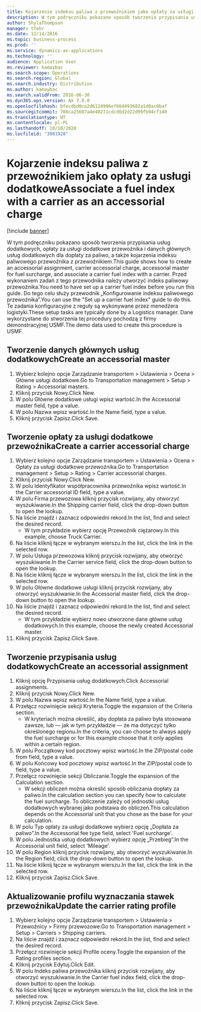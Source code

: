 ```yaml
---
title: Kojarzenie indeksu paliwa z przewoźnikiem jako opłaty za usługi dodatkowe
description: W tym podręczniku pokazano sposób tworzenia przypisania usług dodatkowych, opłaty za usługi dodatkowe przewoźnika i danych głównych usług dodatkowych dla dopłaty za paliwo, a także kojarzenia indeksu paliwowego przewoźnika z przewoźnikiem.
author: ShylaThompson
manager: tfehr
ms.date: 11/14/2016
ms.topic: business-process
ms.prod: ''
ms.service: dynamics-ax-applications
ms.technology: ''
audience: Application User
ms.reviewer: kamaybac
ms.search.scope: Operations
ms.search.region: Global
ms.search.industry: Distribution
ms.author: kamaybac
ms.search.validFrom: 2016-06-30
ms.dyn365.ops.version: AX 7.0.0
ms.openlocfilehash: bfecdbd8ca2d6124906ef664493602a1d0ac0baf
ms.sourcegitcommit: 708ca25687a4e48271cdcd6d2d22d99fb94cf140
ms.translationtype: HT
ms.contentlocale: pl-PL
ms.lasthandoff: 10/10/2020
ms.locfileid: "3981928"
---
```

# <a name="associate-a-fuel-index-with-a-carrier-as-an-accessorial-charge"></a><span data-ttu-id="b8287-103">Kojarzenie indeksu paliwa z przewoźnikiem jako opłaty za usługi dodatkowe</span><span class="sxs-lookup"><span data-stu-id="b8287-103">Associate a fuel index with a carrier as an accessorial charge</span></span>

[!include [banner](../../includes/banner.md)]

<span data-ttu-id="b8287-104">W tym podręczniku pokazano sposób tworzenia przypisania usług dodatkowych, opłaty za usługi dodatkowe przewoźnika i danych głównych usług dodatkowych dla dopłaty za paliwo, a także kojarzenia indeksu paliwowego przewoźnika z przewoźnikiem.</span><span class="sxs-lookup"><span data-stu-id="b8287-104">This guide shows how to create an accessorial assignment, carrier accessorial charge, accessorial master for fuel surcharge, and associate a carrier fuel index with a carrier.</span></span> <span data-ttu-id="b8287-105">Przed wykonaniem zadań z tego przewodnika należy utworzyć indeks paliwowy przewoźnika.</span><span class="sxs-lookup"><span data-stu-id="b8287-105">You need to have set up a carrier fuel index before you run this guide.</span></span> <span data-ttu-id="b8287-106">Do tego celu służy przewodnik „Konfigurowanie indeksu paliwowego przewoźnika”.</span><span class="sxs-lookup"><span data-stu-id="b8287-106">You can use the "Set up a carrier fuel index" guide to do this.</span></span> <span data-ttu-id="b8287-107">Te zadania konfiguracyjne z reguły są wykonywane przez menedżera logistyki.</span><span class="sxs-lookup"><span data-stu-id="b8287-107">These setup tasks are typically done by a Logistics manager.</span></span> <span data-ttu-id="b8287-108">Dane wykorzystane do stworzenia tej procedury pochodzą z firmy demonstracyjnej USMF.</span><span class="sxs-lookup"><span data-stu-id="b8287-108">The demo data used to create this procedure is USMF.</span></span>


## <a name="create-an-accessorial-master"></a><span data-ttu-id="b8287-109">Tworzenie danych głównych usług dodatkowych</span><span class="sxs-lookup"><span data-stu-id="b8287-109">Create an accessorial master</span></span>
1. <span data-ttu-id="b8287-110">Wybierz kolejno opcje Zarządzanie transportem > Ustawienia > Ocena > Główne usługi dodatkowe.</span><span class="sxs-lookup"><span data-stu-id="b8287-110">Go to Transportation management > Setup > Rating > Accessorial masters.</span></span>
2. <span data-ttu-id="b8287-111">Kliknij przycisk Nowy.</span><span class="sxs-lookup"><span data-stu-id="b8287-111">Click New.</span></span>
3. <span data-ttu-id="b8287-112">W polu Główne dodatkowe usługi wpisz wartość.</span><span class="sxs-lookup"><span data-stu-id="b8287-112">In the Accessorial master field, type a value.</span></span>
4. <span data-ttu-id="b8287-113">W polu Nazwa wpisz wartość.</span><span class="sxs-lookup"><span data-stu-id="b8287-113">In the Name field, type a value.</span></span>
5. <span data-ttu-id="b8287-114">Kliknij przycisk Zapisz.</span><span class="sxs-lookup"><span data-stu-id="b8287-114">Click Save.</span></span>

## <a name="create-a-carrier-accessorial-charge"></a><span data-ttu-id="b8287-115">Tworzenie opłaty za usługi dodatkowe przewoźnika</span><span class="sxs-lookup"><span data-stu-id="b8287-115">Create a carrier accessorial charge</span></span>
1. <span data-ttu-id="b8287-116">Wybierz kolejno opcje Zarządzanie transportem > Ustawienia > Ocena > Opłaty za usługi dodatkowe przewoźnika.</span><span class="sxs-lookup"><span data-stu-id="b8287-116">Go to Transportation management > Setup > Rating > Carrier accessorial charges.</span></span>
2. <span data-ttu-id="b8287-117">Kliknij przycisk Nowy.</span><span class="sxs-lookup"><span data-stu-id="b8287-117">Click New.</span></span>
3. <span data-ttu-id="b8287-118">W polu Identyfikator współpracownika przewoźnika wpisz wartość.</span><span class="sxs-lookup"><span data-stu-id="b8287-118">In the Carrier accessorial ID field, type a value.</span></span>
4. <span data-ttu-id="b8287-119">W polu Firma przewozowa kliknij przycisk rozwijany, aby otworzyć wyszukiwanie.</span><span class="sxs-lookup"><span data-stu-id="b8287-119">In the Shipping carrier field, click the drop-down button to open the lookup.</span></span>
5. <span data-ttu-id="b8287-120">Na liście znajdź i zaznacz odpowiedni rekord.</span><span class="sxs-lookup"><span data-stu-id="b8287-120">In the list, find and select the desired record.</span></span>
    * <span data-ttu-id="b8287-121">W tym przykładzie wybierz opcję Przewoźnik ciężarowy.</span><span class="sxs-lookup"><span data-stu-id="b8287-121">In this example, choose Truck Carrier.</span></span>  
6. <span data-ttu-id="b8287-122">Na liście kliknij łącze w wybranym wierszu.</span><span class="sxs-lookup"><span data-stu-id="b8287-122">In the list, click the link in the selected row.</span></span>
7. <span data-ttu-id="b8287-123">W polu Usługa przewozowa kliknij przycisk rozwijany, aby otworzyć wyszukiwanie.</span><span class="sxs-lookup"><span data-stu-id="b8287-123">In the Carrier service field, click the drop-down button to open the lookup.</span></span>
8. <span data-ttu-id="b8287-124">Na liście kliknij łącze w wybranym wierszu.</span><span class="sxs-lookup"><span data-stu-id="b8287-124">In the list, click the link in the selected row.</span></span>
9. <span data-ttu-id="b8287-125">W polu Główne dodatkowe usługi kliknij przycisk rozwijany, aby otworzyć wyszukiwanie.</span><span class="sxs-lookup"><span data-stu-id="b8287-125">In the Accessorial master field, click the drop-down button to open the lookup.</span></span>
10. <span data-ttu-id="b8287-126">Na liście znajdź i zaznacz odpowiedni rekord.</span><span class="sxs-lookup"><span data-stu-id="b8287-126">In the list, find and select the desired record.</span></span>
    * <span data-ttu-id="b8287-127">W tym przykładzie wybierz nowo utworzone dane główne usług dodatkowych.</span><span class="sxs-lookup"><span data-stu-id="b8287-127">In this example, choose the newly created Accessorial master.</span></span>  
11. <span data-ttu-id="b8287-128">Kliknij przycisk Zapisz.</span><span class="sxs-lookup"><span data-stu-id="b8287-128">Click Save.</span></span>

## <a name="create-an-accessorial-assignment"></a><span data-ttu-id="b8287-129">Tworzenie przypisania usług dodatkowych</span><span class="sxs-lookup"><span data-stu-id="b8287-129">Create an accessorial assignment</span></span>
1. <span data-ttu-id="b8287-130">Kliknij opcję Przypisania usług dodatkowych.</span><span class="sxs-lookup"><span data-stu-id="b8287-130">Click Accessorial assignments.</span></span>
2. <span data-ttu-id="b8287-131">Kliknij przycisk Nowy.</span><span class="sxs-lookup"><span data-stu-id="b8287-131">Click New.</span></span>
3. <span data-ttu-id="b8287-132">W polu Nazwa wpisz wartość.</span><span class="sxs-lookup"><span data-stu-id="b8287-132">In the Name field, type a value.</span></span>
4. <span data-ttu-id="b8287-133">Przełącz rozwinięcie sekcji Kryteria.</span><span class="sxs-lookup"><span data-stu-id="b8287-133">Toggle the expansion of the Criteria section.</span></span>
    * <span data-ttu-id="b8287-134">W kryteriach można określić, aby dopłata za paliwo była stosowana zawsze, lub — jak w tym przykładzie — że ma dotyczyć tylko określonego regionu.</span><span class="sxs-lookup"><span data-stu-id="b8287-134">In the criteria, you can choose to always apply the fuel surcharge or for this example choose that it only applies within a certain region.</span></span>  
5. <span data-ttu-id="b8287-135">W polu Początkowy kod pocztowy wpisz wartość.</span><span class="sxs-lookup"><span data-stu-id="b8287-135">In the ZIP/postal code from field, type a value.</span></span>
6. <span data-ttu-id="b8287-136">W polu Końcowy kod pocztowy wpisz wartość.</span><span class="sxs-lookup"><span data-stu-id="b8287-136">In the ZIP/postal code to field, type a value.</span></span>
7. <span data-ttu-id="b8287-137">Przełącz rozwinięcie sekcji Obliczanie.</span><span class="sxs-lookup"><span data-stu-id="b8287-137">Toggle the expansion of the Calculation section.</span></span>
    * <span data-ttu-id="b8287-138">W sekcji obliczeń można określić sposób obliczania dopłaty za paliwo.</span><span class="sxs-lookup"><span data-stu-id="b8287-138">In the calculation section you can specify how to calculate the fuel surcharge.</span></span> <span data-ttu-id="b8287-139">To obliczenie zależy od jednostki usług dodatkowych wybranej jako podstawa do obliczeń.</span><span class="sxs-lookup"><span data-stu-id="b8287-139">This calculation depends on the Accessorial unit that you chose as the base for your calculation.</span></span>  
8. <span data-ttu-id="b8287-140">W polu Typ opłaty za usługi dodatkowe wybierz opcję „Dopłata za paliwo”.</span><span class="sxs-lookup"><span data-stu-id="b8287-140">In the Accessorial fee type field, select 'Fuel surcharge'.</span></span>
9. <span data-ttu-id="b8287-141">W polu Jednostka usług dodatkowych wybierz opcję „Przebieg”.</span><span class="sxs-lookup"><span data-stu-id="b8287-141">In the Accessorial unit field, select 'Mileage'.</span></span>
10. <span data-ttu-id="b8287-142">W polu Region kliknij przycisk rozwijany, aby otworzyć wyszukiwanie.</span><span class="sxs-lookup"><span data-stu-id="b8287-142">In the Region field, click the drop-down button to open the lookup.</span></span>
11. <span data-ttu-id="b8287-143">Na liście kliknij łącze w wybranym wierszu.</span><span class="sxs-lookup"><span data-stu-id="b8287-143">In the list, click the link in the selected row.</span></span>
12. <span data-ttu-id="b8287-144">Kliknij przycisk Zapisz.</span><span class="sxs-lookup"><span data-stu-id="b8287-144">Click Save.</span></span>

## <a name="update-the-carrier-rating-profile"></a><span data-ttu-id="b8287-145">Aktualizowanie profilu wyznaczania stawek przewoźnika</span><span class="sxs-lookup"><span data-stu-id="b8287-145">Update the carrier rating profile</span></span>
1. <span data-ttu-id="b8287-146">Wybierz kolejno opcje Zarządzanie transportem > Ustawienia > Przewoźnicy > Firmy przewozowe.</span><span class="sxs-lookup"><span data-stu-id="b8287-146">Go to Transportation management > Setup > Carriers > Shipping carriers.</span></span>
2. <span data-ttu-id="b8287-147">Na liście znajdź i zaznacz odpowiedni rekord.</span><span class="sxs-lookup"><span data-stu-id="b8287-147">In the list, find and select the desired record.</span></span>
3. <span data-ttu-id="b8287-148">Przełącz rozwinięcie sekcji Profile oceny.</span><span class="sxs-lookup"><span data-stu-id="b8287-148">Toggle the expansion of the Rating profiles section.</span></span>
4. <span data-ttu-id="b8287-149">Kliknij przycisk Edytuj.</span><span class="sxs-lookup"><span data-stu-id="b8287-149">Click Edit.</span></span>
5. <span data-ttu-id="b8287-150">W polu Indeks paliwa przewoźnika kliknij przycisk rozwijany, aby otworzyć wyszukiwanie.</span><span class="sxs-lookup"><span data-stu-id="b8287-150">In the Carrier fuel index field, click the drop-down button to open the lookup.</span></span>
6. <span data-ttu-id="b8287-151">Na liście kliknij łącze w wybranym wierszu.</span><span class="sxs-lookup"><span data-stu-id="b8287-151">In the list, click the link in the selected row.</span></span>
7. <span data-ttu-id="b8287-152">Kliknij przycisk Zapisz.</span><span class="sxs-lookup"><span data-stu-id="b8287-152">Click Save.</span></span>

